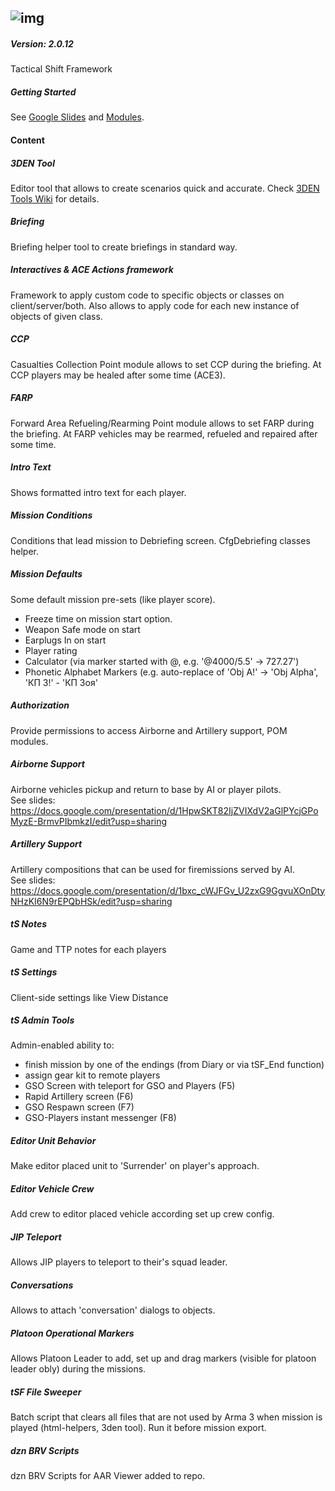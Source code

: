 ![img](https://tacticalshift.github.io/src/img/ts_logo_site_black_s.png)
------
##### Version: 2.0.12
Tactical Shift Framework

##### Getting Started
See [Google Slides](https://vk.com/away.php?utf=1&to=https%3A%2F%2Fdocs.google.com%2Fpresentation%2Fd%2F1-hwUq2sYlP9BzIy4GzOBALAaTHpBOzPOXhZyXPhatXQ%2Fedit%3Fusp%3Dsharing) and [Modules](https://docs.google.com/presentation/d/13p3Mz7pnrZPh3XKO3-B73k0_0E6bkZo6aWEgm2z6kso/edit?usp=sharing).

#### Content
##### 3DEN Tool
Editor tool that allows to create scenarios quick and accurate. Check [3DEN Tools Wiki](https://github.com/10Dozen/dzn_tSFramework/wiki/3DEN-Tools) for details.

##### Briefing
Briefing helper tool to create briefings in standard way.

##### Interactives & ACE Actions framework 
Framework to apply custom code to specific objects or classes on client/server/both. Also allows to apply code for each new instance of objects of given class.

##### CCP
Casualties Collection Point module allows to set CCP during the briefing. At CCP players may be healed after some time (ACE3). 

##### FARP
Forward Area Refueling/Rearming Point module allows to set FARP during the briefing. At FARP vehicles may be rearmed, refueled and repaired after some time.

##### Intro Text
Shows formatted intro text for each player.

##### Mission Conditions
Conditions that lead mission to Debriefing screen. CfgDebriefing classes helper.

##### Mission Defaults
Some default mission pre-sets (like player score).
- Freeze time on mission start option.
- Weapon Safe mode on start
- Earplugs In on start
- Player rating
- Calculator (via marker started with @, e.g. '@4000/5.5' -> 727.27')
- Phonetic Alphabet Markers (e.g. auto-replace of 'Obj A!' -> 'Obj Alpha', 'КП З!' - 'КП Зоя'

##### Authorization
Provide permissions to access Airborne and Artillery support, POM modules.

##### Airborne Support
Airborne vehicles pickup and return to base by AI or player pilots.
<br />See slides: https://docs.google.com/presentation/d/1HpwSKT82IjZVIXdV2aGlPYcjGPoMyzE-BrmvPIbmkzI/edit?usp=sharing

##### Artillery Support
Artillery compositions that can be used for firemissions served by AI.
<br />See slides: https://docs.google.com/presentation/d/1bxc_cWJFGv_U2zxG9GgvuXOnDtyNHzKI6N9rEPQbHSk/edit?usp=sharing

##### tS Notes
Game and TTP notes for each players

##### tS Settings
Client-side settings like View Distance

##### tS Admin Tools
Admin-enabled ability to:
- finish mission by one of the endings (from Diary or via tSF_End function)
- assign gear kit to remote players
- GSO Screen with teleport for GSO and Players (F5)
- Rapid Artillery screen (F6)
- GSO Respawn screen (F7)
- GSO-Players instant messenger (F8)

##### Editor Unit Behavior
Make editor placed unit to 'Surrender' on player's approach.

##### Editor Vehicle Crew
Add crew to editor placed vehicle according set up crew config.

##### JIP Teleport
Allows JIP players to teleport to their's squad leader.

##### Conversations
Allows to attach 'conversation' dialogs to objects.

##### Platoon Operational Markers
Allows Platoon Leader to add, set up and drag markers (visible for platoon leader obly) during the missions.

##### tSF File Sweeper
Batch script that clears all files that are not used by Arma 3 when mission is played (html-helpers, 3den tool). Run it before mission export.

##### dzn BRV Scripts
dzn BRV Scripts for AAR Viewer added to repo.
